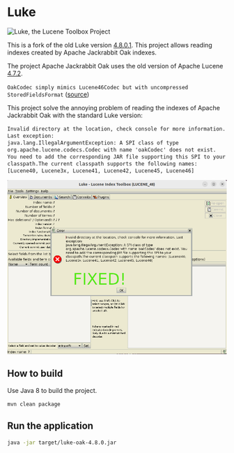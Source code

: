 # Luke

![Luke, the Lucene Toolbox Project](src/main/resources/img/luke-big.gif)

This is a fork of the old Luke version [4.8.0.1](https://github.com/DmitryKey/luke/tree/4.8.0.1).
This project allows reading indexes created by Apache Jackrabbit Oak indexes.

The project Apache Jackrabbit Oak uses the old version of Apache Lucene [4.7.2](https://github.com/apache/jackrabbit-oak/blob/trunk/oak-parent/pom.xml).

`OakCodec simply mimics Lucene46Codec but with uncompressed StoredFieldsFormat` ([source](https://github.com/apache/jackrabbit-oak/blob/trunk/oak-lucene/src/main/java/org/apache/jackrabbit/oak/plugins/index/lucene/OakCodec.java))

This project solve the annoying problem of reading the indexes of Apache Jackrabbit Oak with the standard Luke version:
```
Invalid directory at the location, check console for more information. Last exception:
java.lang.IllegalArgumentException: A SPI class of type org.apache.lucene.codecs.Codec with name 'oakCodec' does not exist. You need to add the corresponding JAR file supporting this SPI to your classpath.The current classpath supports the following names: [Lucene40, Lucene3x, Lucene41, Lucene42, Lucene45, Lucene46]
```

![fixed.png](fixed.png)

## How to build
Use Java 8 to build the project.
```sh
mvn clean package
```

## Run the application
```sh
java -jar target/luke-oak-4.8.0.jar
```
